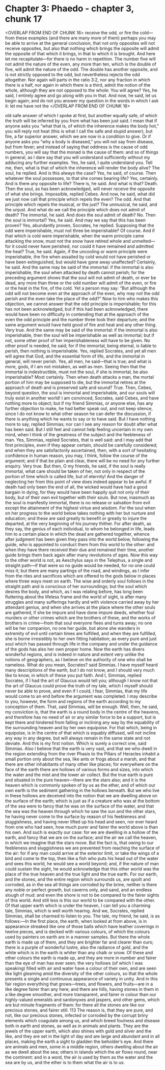 # Chapter 3: Phaedo - chapter 3, chunk 17

<OVERLAP FROM END OF CHUNK 16>
receive the odd, or fire the cold⁠—from these examples (and there are many more of them) perhaps you may be able to arrive at the general conclusion, that not only opposites will not receive opposites, but also that nothing which brings the opposite will admit the opposite of that which it brings, in that to which it is brought. And here let me recapitulate⁠—for there is no harm in repetition. The number five will not admit the nature of the even, any more than ten, which is the double of five, will admit the nature of the odd. The double has another opposite, and is not strictly opposed to the odd, but nevertheless rejects the odd altogether. Nor again will parts in the ratio 3:2, nor any fraction in which there is a half, nor again in which there is a third, admit the notion of the whole, although they are not opposed to the whole: You will agree? Yes, he said, I entirely agree and go along with you in that. And now, he said, let us begin again; and do not you answer my question in the words in which I ask it: let me have not the
</OVERLAP FROM END OF CHUNK 16>

old safe answer of which I spoke at first, but another equally safe, of which the truth will be inferred by you from what has been just said. I mean that if anyone asks you “what that is, of which the inherence makes the body hot,” you will reply not heat (this is what I call the safe and stupid answer), but fire, a far superior answer, which we are now in a condition to give. Or if anyone asks you “why a body is diseased,” you will not say from disease, but from fever; and instead of saying that oddness is the cause of odd numbers, you will say that the monad is the cause of them: and so of things in general, as I dare say that you will understand sufficiently without my adducing any further examples. Yes, he said, I quite understand you. Tell me, then, what is that of which the inherence will render the body alive? The soul, he replied. And is this always the case? Yes, he said, of course. Then whatever the soul possesses, to that she comes bearing life? Yes, certainly. And is there any opposite to life? There is, he said. And what is that? Death. Then the soul, as has been acknowledged, will never receive the opposite of what she brings. Impossible, replied Cebes. And now, he said, what did we just now call that principle which repels the even? The odd. And that principle which repels the musical, or the just? The unmusical, he said, and the unjust. And what do we call the principle which does not admit of death? The immortal, he said. And does the soul admit of death? No. Then the soul is immortal? Yes, he said. And may we say that this has been proven? Yes, abundantly proven, Socrates, he replied. Supposing that the odd were imperishable, must not three be imperishable? Of course. And if that which is cold were imperishable, when the warm principle came attacking the snow, must not the snow have retired whole and unmelted⁠—for it could never have perished, nor could it have remained and admitted the heat? True, he said. Again, if the uncooling or warm principle were imperishable, the fire when assailed by cold would not have perished or have been extinguished, but would have gone away unaffected? Certainly, he said. And the same may be said of the immortal: if the immortal is also imperishable, the soul when attacked by death cannot perish; for the preceding argument shows that the soul will not admit of death, or ever be dead, any more than three or the odd number will admit of the even, or fire or the heat in the fire, of the cold. Yet a person may say: “But although the odd will not become even at the approach of the even, why may not the odd perish and the even take the place of the odd?” Now to him who makes this objection, we cannot answer that the odd principle is imperishable; for this has not been acknowledged, but if this had been acknowledged, there would have been no difficulty in contending that at the approach of the even the odd principle and the number three took their departure; and the same argument would have held good of fire and heat and any other thing. Very true. And the same may be said of the immortal: if the immortal is also imperishable, then the soul will be imperishable as well as immortal; but if not, some other proof of her imperishableness will have to be given. No other proof is needed, he said; for if the immortal, being eternal, is liable to perish, then nothing is imperishable. Yes, replied Socrates, and yet all men will agree that God, and the essential form of life, and the immortal in general, will never perish. Yes, all men, he said⁠—that is true; and what is more, gods, if I am not mistaken, as well as men. Seeing then that the immortal is indestructible, must not the soul, if she is immortal, be also imperishable? Most certainly. Then when death attacks a man, the mortal portion of him may be supposed to die, but the immortal retires at the approach of death and is preserved safe and sound? True. Then, Cebes, beyond question, the soul is immortal and imperishable, and our souls will truly exist in another world! I am convinced, Socrates, said Cebes, and have nothing more to object; but if my friend Simmias, or anyone else, has any further objection to make, he had better speak out, and not keep silence, since I do not know to what other season he can defer the discussion, if there is anything which he wants to say or to have said. But I have nothing more to say, replied Simmias; nor can I see any reason for doubt after what has been said. But I still feel and cannot help feeling uncertain in my own mind, when I think of the greatness of the subject and the feebleness of man. Yes, Simmias, replied Socrates, that is well said: and I may add that first principles, even if they appear certain, should be carefully considered; and when they are satisfactorily ascertained, then, with a sort of hesitating confidence in human reason, you may, I think, follow the course of the argument; and if that be plain and clear, there will be no need for any further enquiry. Very true. But then, O my friends, he said, if the soul is really immortal, what care should be taken of her, not only in respect of the portion of time which is called life, but of eternity! And the danger of neglecting her from this point of view does indeed appear to be awful. If death had only been the end of all, the wicked would have had a good bargain in dying, for they would have been happily quit not only of their body, but of their own evil together with their souls. But now, inasmuch as the soul is manifestly immortal, there is no release or salvation from evil except the attainment of the highest virtue and wisdom. For the soul when on her progress to the world below takes nothing with her but nurture and education; and these are said greatly to benefit or greatly to injure the departed, at the very beginning of his journey thither. For after death, as they say, the genius of each individual, to whom he belonged in life, leads him to a certain place in which the dead are gathered together, whence after judgment has been given they pass into the world below, following the guide, who is appointed to conduct them from this world to the other: and when they have there received their due and remained their time, another guide brings them back again after many revolutions of ages. Now this way to the other world is not, as Aeschylus says in the Telephus, a single and straight path⁠—if that were so no guide would be needed, for no one could miss it; but there are many partings of the road, and windings, as I infer from the rites and sacrifices which are offered to the gods below in places where three ways meet on earth. The wise and orderly soul follows in the straight path and is conscious of her surroundings; but the soul which desires the body, and which, as I was relating before, has long been fluttering about the lifeless frame and the world of sight, is after many struggles and many sufferings hardly and with violence carried away by her attendant genius, and when she arrives at the place where the other souls are gathered, if she be impure and have done impure deeds, whether foul murders or other crimes which are the brothers of these, and the works of brothers in crime⁠—from that soul everyone flees and turns away; no one will be her companion, no one her guide, but alone she wanders in extremity of evil until certain times are fulfilled, and when they are fulfilled, she is borne irresistibly to her own fitting habitation; as every pure and just soul which has passed through life in the company and under the guidance of the gods has also her own proper home. Now the earth has divers wonderful regions, and is indeed in nature and extent very unlike the notions of geographers, as I believe on the authority of one who shall be nameless. What do you mean, Socrates? said Simmias. I have myself heard many descriptions of the earth, but I do not know, and I should very much like to know, in which of these you put faith. And I, Simmias, replied Socrates, if I had the art of Glaucus would tell you; although I know not that the art of Glaucus could prove the truth of my tale, which I myself should never be able to prove, and even if I could, I fear, Simmias, that my life would come to an end before the argument was completed. I may describe to you, however, the form and regions of the earth according to my conception of them. That, said Simmias, will be enough. Well, then, he said, my conviction is, that the earth is a round body in the centre of the heavens, and therefore has no need of air or any similar force to be a support, but is kept there and hindered from falling or inclining any way by the equability of the surrounding heaven and by her own equipoise. For that which, being in equipoise, is in the centre of that which is equably diffused, will not incline any way in any degree, but will always remain in the same state and not deviate. And this is my first notion. Which is surely a correct one, said Simmias. Also I believe that the earth is very vast, and that we who dwell in the region extending from the river Phasis to the Pillars of Heracles inhabit a small portion only about the sea, like ants or frogs about a marsh, and that there are other inhabitants of many other like places; for everywhere on the face of the earth there are hollows of various forms and sizes, into which the water and the mist and the lower air collect. But the true earth is pure and situated in the pure heaven⁠—there are the stars also; and it is the heaven which is commonly spoken of by us as the ether, and of which our own earth is the sediment gathering in the hollows beneath. But we who live in these hollows are deceived into the notion that we are dwelling above on the surface of the earth; which is just as if a creature who was at the bottom of the sea were to fancy that he was on the surface of the water, and that the sea was the heaven through which he saw the sun and the other stars, he having never come to the surface by reason of his feebleness and sluggishness, and having never lifted up his head and seen, nor ever heard from one who had seen, how much purer and fairer the world above is than his own. And such is exactly our case: for we are dwelling in a hollow of the earth, and fancy that we are on the surface; and the air we call the heaven, in which we imagine that the stars move. But the fact is, that owing to our feebleness and sluggishness we are prevented from reaching the surface of the air: for if any man could arrive at the exterior limit, or take the wings of a bird and come to the top, then like a fish who puts his head out of the water and sees this world, he would see a world beyond; and, if the nature of man could sustain the sight, he would acknowledge that this other world was the place of the true heaven and the true light and the true earth. For our earth, and the stones, and the entire region which surrounds us, are spoilt and corroded, as in the sea all things are corroded by the brine, neither is there any noble or perfect growth, but caverns only, and sand, and an endless slough of mud: and even the shore is not to be compared to the fairer sights of this world. And still less is this our world to be compared with the other. Of that upper earth which is under the heaven, I can tell you a charming tale, Simmias, which is well worth hearing. And we, Socrates, replied Simmias, shall be charmed to listen to you. The tale, my friend, he said, is as follows:⁠—In the first place, the earth, when looked at from above, is in appearance streaked like one of those balls which have leather coverings in twelve pieces, and is decked with various colours, of which the colours used by painters on earth are in a manner samples. But there the whole earth is made up of them, and they are brighter far and clearer than ours; there is a purple of wonderful lustre, also the radiance of gold, and the white which is in the earth is whiter than any chalk or snow. Of these and other colours the earth is made up, and they are more in number and fairer than the eye of man has ever seen; the very hollows (of which I was speaking) filled with air and water have a colour of their own, and are seen like light gleaming amid the diversity of the other colours, so that the whole presents a single and continuous appearance of variety in unity. And in this fair region everything that grows⁠—trees, and flowers, and fruits⁠—are in a like degree fairer than any here; and there are hills, having stones in them in a like degree smoother, and more transparent, and fairer in colour than our highly-valued emeralds and sardonyxes and jaspers, and other gems, which are but minute fragments of them: for there all the stones are like our precious stones, and fairer still. 113 The reason is, that they are pure, and not, like our precious stones, infected or corroded by the corrupt briny elements which coagulate among us, and which breed foulness and disease both in earth and stones, as well as in animals and plants. They are the jewels of the upper earth, which also shines with gold and silver and the like, and they are set in the light of day and are large and abundant and in all places, making the earth a sight to gladden the beholder’s eye. And there are animals and men, some in a middle region, others dwelling about the air as we dwell about the sea; others in islands which the air flows round, near the continent: and in a word, the air is used by them as the water and the sea are by us, and the ether is to them what the air is to us.